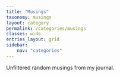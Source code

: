 ```yaml
---
title: "Musings"
taxonomy: musings
layout: category
permalink: /categories/musings
classes: wide
entries_layout: grid
sidebar:
    nav: "categories"
---
```

Unfiltered random musings from my journal.